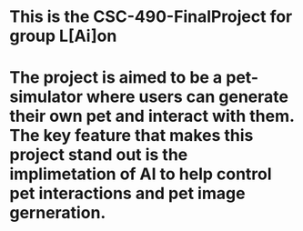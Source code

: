 # This is the CSC-490-FinalProject for group L[Ai]on
# The project is aimed to be a pet-simulator where users can generate their own pet and interact with them. The key feature that makes this project stand out is the implimetation of AI to help control pet interactions and pet image gerneration.

